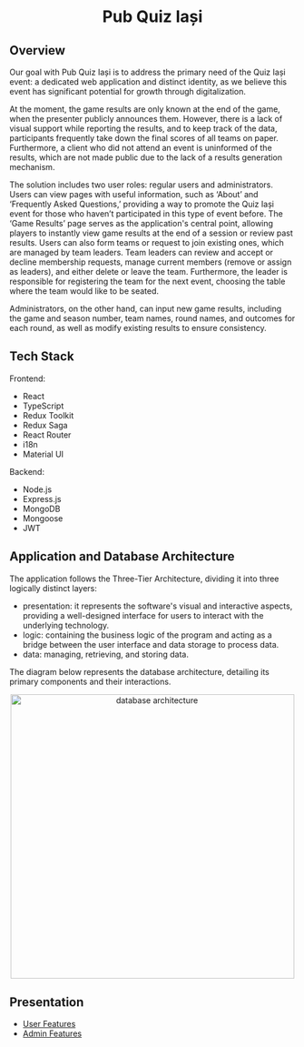 # <p align="center">Pub Quiz Iași</p>

## Overview
Our goal with Pub Quiz Iași is to address the primary need of the Quiz Iași event: a dedicated web application and distinct identity, as we believe this event has significant potential for growth through digitalization.

At the moment, the game results are only known at the end of the game, when the presenter publicly announces them. However, there is a lack of visual support while reporting the results, and to keep track of the data, participants frequently take down the final scores of all teams on paper. Furthermore, a client who did not attend an event is uninformed of the results, which are not made public due to the lack of a results generation mechanism.

The solution includes two user roles: regular users and administrators. Users can view pages with useful information, such as ‘About’ and ‘Frequently Asked Questions,’ providing a way to promote the Quiz Iași event for those who haven’t participated in this type of event before. The ‘Game Results’ page serves as the application's central point, allowing players to instantly view game results at the end of a session or review past results. Users can also form teams or request to join existing ones, which are managed by team leaders. Team leaders can review and accept or decline membership requests, manage current members (remove or assign as leaders), and either delete or leave the team. Furthermore, the leader is responsible for registering the team for the next event, choosing the table where the team would like to be seated. 

Administrators, on the other hand, can input new game results, including the game and season number, team names, round names, and outcomes for each round, as well as modify existing results to ensure consistency.

## Tech Stack
Frontend:
<ul>
  <li>React</li>
  <li>TypeScript</li>
  <li>Redux Toolkit</li>
  <li>Redux Saga</li>
  <li>React Router</li>
  <li>i18n</li>
  <li>Material UI</li>
</ul>
Backend:
<ul>
  <li>Node.js</li>
  <li>Express.js</li>
  <li>MongoDB</li>
  <li>Mongoose</li>
  <li>JWT</li>
</ul>

## Application and Database Architecture
The application follows the Three-Tier Architecture, dividing it into three logically distinct layers:
<ul>
  <li>presentation: it represents the software's visual and interactive aspects, providing a well-designed interface for users to interact with the underlying technology.</li>
  <li>logic: containing the business logic of the program and acting as a bridge between the user interface and data storage to process data.</li>
  <li>data: managing, retrieving, and storing data.</li>
</ul>

The diagram below represents the database architecture, detailing its primary components and their interactions.
<div align="center">
  <img src="https://i.imgur.com/gE0pXUz.png" alt="database architecture" height=500px>
</div>

## Presentation
<ul>
  <li>
    <a href="https://youtu.be/_ON2usJ9pRI">User Features</a>
  </li>
  <li>
    <a href="https://youtu.be/ov129FCOunU">Admin Features</a>
  </li>
</ul>
